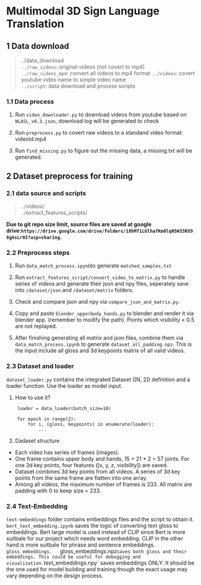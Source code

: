 # **Multimodal 3D Sign Language Translation**

## 1 Data download

> ../data_download  
> `../raw_videos`: original videos (not covert to mp4)  
> `../raw_videos_mp4`: convert all videos to mp4 format
> `../videos`: covert youtube video name to simple video name  
> `../script`: data download and process scripts

### 1.1 Data process

1. Run `video_downloader.py` to download videos from youtube based on `WLASL_v0.3.json`, download log will be generated to check

2. Run `preprocess.py` to covert raw videos to a standand video format: videoId.mp4

3. Run `find_missing.py` to figure out the missing data, a missing.txt will be generated.

## 2 Dataset preprocess for training

### 2.1 data source and scripts

> ../videos/  
> ../extract_features_scripts/

**Due to git repo size limit, source files are saved at google drive:`https://drive.google.com/drive/folders/18hM71LUlha7Km0lqN5W33RX98gAsLr0I?usp=sharing`.**

### 2.2 Preprocess steps

1. Run `data_match_process.ipynb`to generate `matched_samples.txt`

2. Run `extract_features_script/convert_video_to_matrix.py` to handle series of videos and generate their json and npy files, seperately save into `/dataset/json` and `/dataset/matrix` folders.

3. Check and compare json and npy via `compare_json_and_matrix.py`.

4. Copy and paste `blender_upperbody_hands.py` to blender and render it via blender app. (remember to modify the path). Points which visibility < 0.5 are not replayed.

5. After finishing generating all matrix and json files, combine them via `data_match_process.ipynb` to generate `dataset_all_padding.npz`. This is the input include all gloss and 3d keypoints matrix of all vaild videos.

### 2.3 Dataset and loader

`dataset_loader.py` contains the integrated Dataset ([N, 2]) definition and a loader function. Use the loader as model input.

1. How to use it?

```
    loader = data_loader(batch_size=10)

    for epoch in range(2):
        for i, (gloss, keypoints) in enumerate(loader):
            ...
```

2. Dadaset structure

- Each video has series of frames (images).
- One frame contains upper body and hands, 15 + 21 \* 2 = 57 joints. For one 3d key points, four features ([x, y, z, visibility]) are saved.
- Dataset combines 3d key points from all videos. A series of 3d key points from the same frame are flatten into one array.
- Among all videos, the maximum number of frames is 233. All matrix are padding with 0 to keep size = 233.

### 2.4 Text-Embedding

`text-embeddings` folder contains embeddings files and the script to obtain it.  
`bert_text_embedding.ipynb` saves the logic of converting text gloss to embeddings. Bert
large model is used instead of CLIP since Bert is more suitbale for our project which needs word embedding. CLIP in the other hand is more suitbale for phrase and sentence embeddings.
`gloss_embeddings.  
`gloss_embeddings.npz`saves both gloss and their embeddings. This could be useful for debugging and visualization.`text_embeddings.npy` saves embeddings ONLY. It should be the one used for model building and training though the exact usage may vary depending on the design process.
